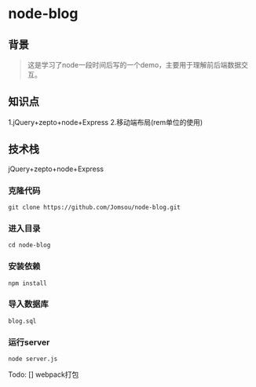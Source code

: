 # node-blog

## 背景
>这是学习了node一段时间后写的一个demo，主要用于理解前后端数据交互。
## 知识点
1.jQuery+zepto+node+Express
2.移动端布局(rem单位的使用)
## 技术栈
jQuery+zepto+node+Express

### 克隆代码
```
git clone https://github.com/Jomsou/node-blog.git
```
### 进入目录
```
cd node-blog
```
### 安装依赖
```
npm install
```
### 导入数据库
```
blog.sql
```
### 运行server
```
node server.js
```
Todo: 
[] webpack打包

